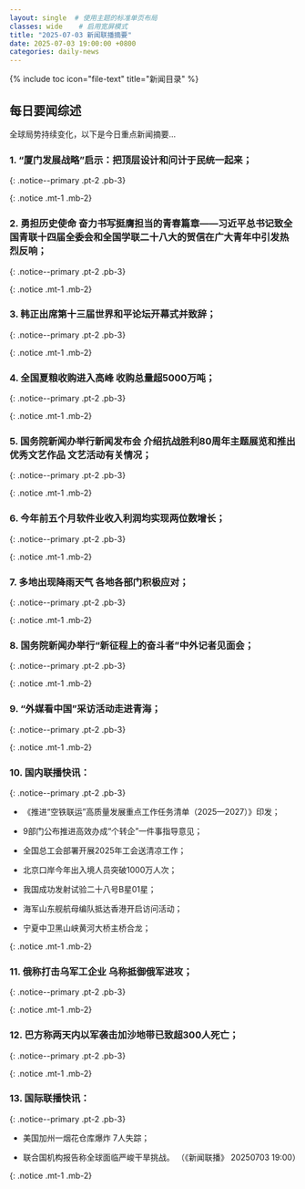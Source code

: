 ```yaml
---
layout: single  # 使用主题的标准单页布局
classes: wide    # 启用宽屏模式
title: "2025-07-03 新闻联播摘要"
date: 2025-07-03 19:00:00 +0800
categories: daily-news
---
```


{% include toc icon="file-text" title="新闻目录" %}
   
## 每日要闻综述

全球局势持续变化，以下是今日重点新闻摘要...

### 1. “厦门发展战略”启示：把顶层设计和问计于民统一起来； 

{: .notice--primary .pt-2 .pb-3}

{: .notice .mt-1 .mb-2}

### 2. 勇担历史使命 奋力书写挺膺担当的青春篇章——习近平总书记致全国青联十四届全委会和全国学联二十八大的贺信在广大青年中引发热烈反响； 

{: .notice--primary .pt-2 .pb-3}

{: .notice .mt-1 .mb-2}

### 3. 韩正出席第十三届世界和平论坛开幕式并致辞； 

{: .notice--primary .pt-2 .pb-3}

{: .notice .mt-1 .mb-2}

### 4. 全国夏粮收购进入高峰 收购总量超5000万吨； 

{: .notice--primary .pt-2 .pb-3}

{: .notice .mt-1 .mb-2}

### 5. 国务院新闻办举行新闻发布会 介绍抗战胜利80周年主题展览和推出优秀文艺作品 文艺活动有关情况； 

{: .notice--primary .pt-2 .pb-3}

{: .notice .mt-1 .mb-2}

### 6. 今年前五个月软件业收入利润均实现两位数增长； 

{: .notice--primary .pt-2 .pb-3}

{: .notice .mt-1 .mb-2}

### 7. 多地出现降雨天气 各地各部门积极应对； 

{: .notice--primary .pt-2 .pb-3}

{: .notice .mt-1 .mb-2}

### 8. 国务院新闻办举行“新征程上的奋斗者”中外记者见面会； 

{: .notice--primary .pt-2 .pb-3}

{: .notice .mt-1 .mb-2}

### 9. “外媒看中国”采访活动走进青海； 

{: .notice--primary .pt-2 .pb-3}

{: .notice .mt-1 .mb-2}

### 10. 国内联播快讯： 

{: .notice--primary .pt-2 .pb-3}

- 《推进“空铁联运”高质量发展重点工作任务清单（2025—2027）》印发；

- 9部门公布推进高效办成“个转企”一件事指导意见；

- 全国总工会部署开展2025年工会送清凉工作；

- 北京口岸今年出入境人员突破1000万人次；

- 我国成功发射试验二十八号B星01星；

- 海军山东舰航母编队抵达香港开启访问活动；

- 宁夏中卫黑山峡黄河大桥主桥合龙；

{: .notice .mt-1 .mb-2}

### 11. 俄称打击乌军工企业 乌称抵御俄军进攻； 

{: .notice--primary .pt-2 .pb-3}

{: .notice .mt-1 .mb-2}

### 12. 巴方称两天内以军袭击加沙地带已致超300人死亡； 

{: .notice--primary .pt-2 .pb-3}

{: .notice .mt-1 .mb-2}

### 13. 国际联播快讯： 

{: .notice--primary .pt-2 .pb-3}

- 美国加州一烟花仓库爆炸 7人失踪；

- 联合国机构报告称全球面临严峻干旱挑战。 （《新闻联播》 20250703 19:00）

{: .notice .mt-1 .mb-2}